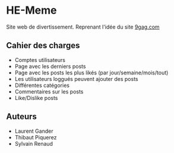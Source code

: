 # HE-Meme
Site web de divertissement. Reprenant l'idée du site [9gag.com](https://www.9gag.com)

## Cahier des charges

- Comptes utilisateurs
- Page avec les derniers posts
- Page avec les posts les plus likés (par jour/semaine/mois/tout)
- Les utilisateurs loggués peuvent ajouter des posts
- Différentes catégories
- Commentaires sur les posts
- Like/Dislike posts

## Auteurs

- Laurent Gander
- Thibaut Piquerez
- Sylvain Renaud
